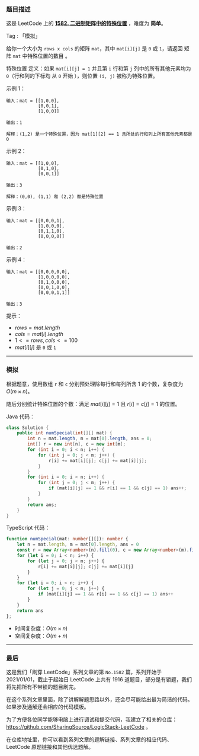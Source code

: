 ### 题目描述

这是 LeetCode 上的 **[1582. 二进制矩阵中的特殊位置](https://leetcode.cn/problems/special-positions-in-a-binary-matrix/solution/by-ac_oier-61w0/)** ，难度为 **简单**。

Tag : 「模拟」



给你一个大小为 `rows x cols` 的矩阵 `mat`，其中 `mat[i][j]` 是 `0` 或 `1`，请返回 矩阵 `mat` 中特殊位置的数目 。

特殊位置 定义：如果 `mat[i][j] = 1` 并且第 `i` 行和第 `j` 列中的所有其他元素均为 `0`（行和列的下标均 从 `0` 开始 ），则位置 `(i, j)` 被称为特殊位置。

示例 1：
```
输入：mat = [[1,0,0],
            [0,0,1],
            [1,0,0]]

输出：1

解释：(1,2) 是一个特殊位置，因为 mat[1][2] == 1 且所处的行和列上所有其他元素都是 0
```
示例 2：
```
输入：mat = [[1,0,0],
            [0,1,0],
            [0,0,1]]

输出：3

解释：(0,0), (1,1) 和 (2,2) 都是特殊位置
```
示例 3：
```
输入：mat = [[0,0,0,1],
            [1,0,0,0],
            [0,1,1,0],
            [0,0,0,0]]

输出：2
```
示例 4：
```
输入：mat = [[0,0,0,0,0],
            [1,0,0,0,0],
            [0,1,0,0,0],
            [0,0,1,0,0],
            [0,0,0,1,1]]

输出：3
```

提示：
* $rows = mat.length$
* $cols = mat[i].length$
* $1 <= rows, cols <= 100$
* $mat[i][j]$ 是 `0` 或 `1`

---

### 模拟

根据题意，使用数组 `r` 和 `c` 分别预处理除每行和每列所含 $1$ 的个数，复杂度为 $O(m \times n)$。

随后分别统计特殊位置的个数：满足 $mat[i][j] = 1$ 且 $r[i] = c[j] = 1$ 的位置。

Java 代码：
```Java
class Solution {
    public int numSpecial(int[][] mat) {
        int n = mat.length, m = mat[0].length, ans = 0;
        int[] r = new int[n], c = new int[m];
        for (int i = 0; i < n; i++) {
            for (int j = 0; j < m; j++) {
                r[i] += mat[i][j]; c[j] += mat[i][j];
            }
        }
        for (int i = 0; i < n; i++) {
            for (int j = 0; j < m; j++) {
                if (mat[i][j] == 1 && r[i] == 1 && c[j] == 1) ans++;
            }
        }
        return ans;
    }
}
```
TypeScript 代码：
```TypeScript
function numSpecial(mat: number[][]): number {
    let n = mat.length, m = mat[0].length, ans = 0
    const r = new Array<number>(n).fill(0), c = new Array<number>(m).fill(0)
    for (let i = 0; i < n; i++) {
        for (let j = 0; j < m; j++) {
            r[i] += mat[i][j]; c[j] += mat[i][j]
        }
    }
    for (let i = 0; i < n; i++) {
        for (let j = 0; j < m; j++) {
            if (mat[i][j] == 1 && r[i] == 1 && c[j] == 1) ans++
        }
    }
    return ans
};
```
* 时间复杂度：$O(m \times n)$
* 空间复杂度：$O(m + n)$

---

### 最后

这是我们「刷穿 LeetCode」系列文章的第 `No.1582` 篇，系列开始于 2021/01/01，截止于起始日 LeetCode 上共有 1916 道题目，部分是有锁题，我们将先把所有不带锁的题目刷完。

在这个系列文章里面，除了讲解解题思路以外，还会尽可能给出最为简洁的代码。如果涉及通解还会相应的代码模板。

为了方便各位同学能够电脑上进行调试和提交代码，我建立了相关的仓库：https://github.com/SharingSource/LogicStack-LeetCode 。

在仓库地址里，你可以看到系列文章的题解链接、系列文章的相应代码、LeetCode 原题链接和其他优选题解。

